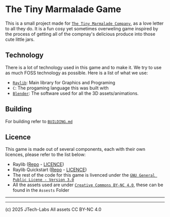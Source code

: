 # The Tiny Marmalade Game
This is a small project made for [`The Tiny Marmalade Company`](https://thetinymarmalade.com), as a love letter to all they do. It is a fun cosy yet sometimes overweling game inspired by the process of getting all of the compnay's delicious produce into those cute little jars.

## Technology
There is a lot of technology used in this game and to make it. We try to use as much FOSS technology as possible. Here is a list of what we use:
 - [`Raylib`](https://github.com/raysan5/raylib): Main library for Graphics and Programing
 - `C`: The progaming language this was built with
 - [`Blender`](https://blender.org): The software used for all the 3D assets/animations.

## Building
For building refer to [`BUILDING.md`](https://github.com/JTech-Labs/TheTinyMarmaladeGame/blob/master/BUILDING.md)

## Licence
This game is made out of several components, each with their own licences, please refer to the list below:
 - Raylib ([Repo](github.com/raysan5/raylib) - [LICENCE](https://github.com/raysan5/raylib/blob/master/LICENSE))
 - Raylib Quickstart ([Repo](https://github.com/raylib-extras/raylib-quickstart) - [LICENCE](https://github.com/raylib-extras/raylib-quickstart?tab=readme-ov-file#license))
 - The rest of the code for this game is livenced under the [`GNU General Public Licene - Version 3.0`](https://www.gnu.org/licenses/gpl-3.0.en.html)
 - All the assets used are under [`Creative Commons BY-NC 4.0`](https://creativecommons.org/licenses/by-nc/4.0/), these can be found in the `Assests` Folder

---
---
(c) 2025 JTech-Labs
All assets CC BY-NC 4.0